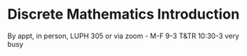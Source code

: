 
# Discrete Mathematics Introduction

By appt, in person, LUPH 305 or via zoom - M-F 9-3 T&TR 10:30-3 very busy

  

